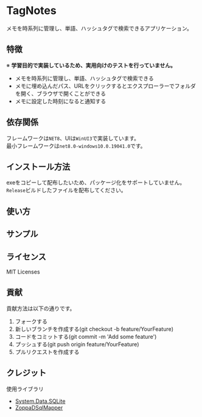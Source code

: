 # TagNotes
メモを時系列に管理し、単語、ハッシュタグで検索できるアプリケーション。  
  
## 特徴
<!--
- このプロジェクトは何をするものか？
- なぜこのプロジェクトが必要なのか？
- 主な機能は何か？
-->
※ **学習目的で実装しているため、実用向けのテストを行っていません。**
* メモを時系列に管理し、単語、ハッシュタグで検索できる  
* メモに埋め込んだパス、URLをクリックするとエクスプローラーでフォルダを開く、ブラウザで開くことができる  
* メモに設定した時刻になると通知する  
## 依存関係
フレームワークは`NET8`、UIは`WinUI3`で実装しています。  
最小フレームワークは`net8.0-windows10.0.19041.0`です。
## インストール方法
exeをコピーして配布したいため、パッケージ化をサポートしていません。  
`Release`ビルドしたファイルを配布してください。  
## 使い方
## サンプル
## ライセンス
MIT Licenses  
## 貢献
貢献方法は以下の通りです。
1. フォークする  
1. 新しいブランチを作成する(git checkout -b feature/YourFeature)  
1. コードをコミットする(git commit -m 'Add some feature')  
1. プッシュする(git push origin feature/YourFeature)  
1. プルリクエストを作成する  
## クレジット  
使用ライブラリ  
* [System.Data.SQLite](https://system.data.sqlite.org/)
* [ZoppaDSqlMapper](https://github.com/zoppa-software/ZoppaDSqlMapper)